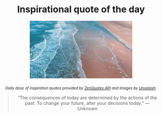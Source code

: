 
<div align="center">

# Inspirational quote of the day

<img src="./data/photo.jpeg" alt="Beautiful nature photo" width="320" height="180">

<sub><i>Daily dose of inspiration quotes provided by [ZenQuotes API](https://zenquotes.io/) and images by [Unsplash](https://unsplash.com/).</i></sub>


<blockquote>&ldquo;The consequences of today are determined by the actions of the past. To change your future, alter your decisions today.&rdquo; &mdash; <footer>Unknown</footer></blockquote>

</div>
